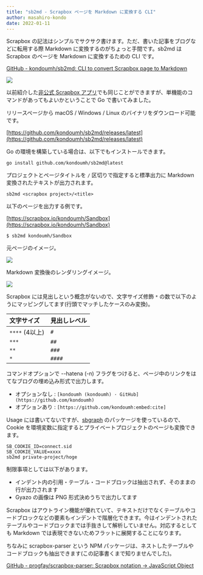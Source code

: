 ```yaml
---
title: "sb2md - Scrapbox ページを Markdown に変換する CLI"
author: masahiro-kondo
date: 2022-01-11
---
```


Scrapbox の記法はシンプルでサクサク書けます。ただ、書いた記事をブログなどに転用する際 Markdown に変換するのがちょっと手間です。sb2md は Scrapbox のページを Markdown に変換するための CLI です。

[GitHub - kondoumh/sb2md: CLI to convert Scrapbox page to Markdown](https://github.com/kondoumh/sb2md)

![](https://i.gyazo.com/25f20cc649059c91d31bf3170201748d.png)

以前紹介した[非公式 Scrapbox アプリ](/blogs/2021/12/15/developing-unofficial-scrapbox-app/)でも同じことができますが、単機能のコマンドがあってもよいかということで Go で書いてみました。

リリースページから macOS / Windows / Linux のバイナリをダウンロード可能です。

[https://github.com/kondoumh/sb2md/releases/latest](https://github.com/kondoumh/sb2md/releases/latest)

Go の環境を構築している場合は、以下でもインストールできます。

```shell
go install github.com/kondoumh/sb2md@latest
```

プロジェクトとページタイトルを `/` 区切りで指定すると標準出力に Markdown 変換されたテキストが出力されます。

```
sb2md <scrapbox project>/<title>
```

以下のページを出力する例です。

[https://scrapbox.io/kondoumh/Sandbox](https://scrapbox.io/kondoumh/Sandbox)

```shell
$ sb2md kondoumh/Sandbox
```

元ページのイメージ。

![](https://i.gyazo.com/0c16b0ca23690dbc124173d41ad8a851.png)

Markdown 変換後のレンダリングイメージ。

![](https://i.gyazo.com/109c99d8433fb4c0ba4a6cf94d9dfa57.png)

Scrapbox には見出しという概念がないので、文字サイズ修飾 `*` の数で以下のようにマッピングしてます(行頭でマッチしたケースのみ変換)。

| 文字サイズ      | 見出しレベル |
|:--------------|:-----------|
| `****` (4以上) | `#`        |
| `***`         | `##`       |
| `**`          | `###`      |
| `*`           | `####`     |

コマンドオプションで --hatena (-n) フラグをつけると、ページ中のリンクをはてなブログの埋め込み形式で出力します。

- オプションなし : `[kondoumh (kondoumh) · GitHub](https://github.com/kondoumh)`
- オプションあり : `[https://github.com/kondoumh:embed:cite]`

Usage には書いてないですが、[sbgraph](/oss-intro/sbgraph/) のパッケージを使っているので、Cookie を環境変数に指定するとプライベートプロジェクトのページも変換できます。

```
SB_COOKIE_ID=connect.sid
SB_COOKIE_VALUE=xxxx
sb2md private-project/hoge
```

制限事項としては以下があります。

- インデント内の引用・テーブル・コードブロックは抽出されず、そのままの行が出力されます
- Gyazo の画像は PNG 形式決めうちで出力してます

Scrapbox はアウトライン機能が優れていて、テキストだけでなくテーブルやコードブロックなどの要素もインデントで階層化できます。今はインデントされたテーブルやコードブロックまでは手抜きして解析していません。対応するとしても Markdown では表現できないためフラットに展開することになります。

ちなみに scrapbox-parser という NPM パッケージは、ネストしたテーブルやコードブロックも抽出できます(この記事書くまで知りませんでした)。

[GitHub - progfay/scrapbox-parser: Scrapbox notation → JavaScript Object](https://github.com/progfay/scrapbox-parser)
